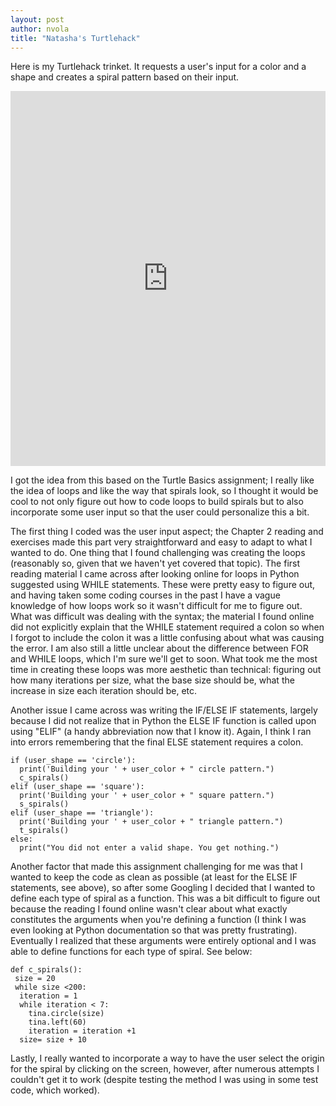 ```yaml
---
layout: post
author: nvola
title: "Natasha's Turtlehack"
---
```

Here is my Turtlehack trinket. It requests a user's input for a color and a shape and creates a spiral pattern based on their input.

<iframe src="https://trinket.io/embed/python/b169535972?start=result" width="100%" height="600" frameborder="0" marginwidth="0" marginheight="0" allowfullscreen></iframe>



I got the idea from this based on the Turtle Basics assignment; I really like the idea of loops and like the way that spirals look, so I thought it would be cool to not only figure out how to code loops to build spirals but to also incorporate some user input so that the user could personalize this a bit. 


The first thing I coded was the user input aspect; the Chapter 2 reading and exercises made this part very straightforward and easy to adapt to what I wanted to do. One thing that I found challenging was creating the loops (reasonably so, given that we haven't yet covered that topic). The first reading material I came across after looking online for loops in Python suggested using WHILE statements. These were pretty easy to figure out, and having taken some coding courses in the past I have a vague knowledge of how loops work so it wasn't difficult for me to figure out. What was difficult was dealing with the syntax; the material I found online did not explicitly explain that the WHILE statement required a colon so when I forgot to include the colon it was a little confusing about what was causing the error. I am also still a little unclear about the difference between FOR and WHILE loops, which I'm sure we'll get to soon. What took me the most time in creating these loops was more aesthetic than technical: figuring out how many iterations per size, what the base size should be, what the increase in size each iteration should be, etc.


Another issue I came across was writing the IF/ELSE IF statements, largely because I did not realize that in Python the ELSE IF function is called upon using "ELIF" (a handy abbreviation now that I know it). Again, I think I ran into errors remembering that the final ELSE statement requires a colon. 

```
if (user_shape == 'circle'):
  print('Building your ' + user_color + " circle pattern.")
  c_spirals()
elif (user_shape == 'square'):
  print('Building your ' + user_color + " square pattern.")
  s_spirals()
elif (user_shape == 'triangle'):
  print('Building your ' + user_color + " triangle pattern.")
  t_spirals()
else:
  print("You did not enter a valid shape. You get nothing.")
```


Another factor that made this assignment challenging for me was that I wanted to keep the code as clean as possible (at least for the ELSE IF statements, see above), so after some Googling I decided that I wanted to define each type of spiral as a function. This was a bit difficult to figure out because the reading I found online wasn't clear about what exactly constitutes the arguments when you're defining a function (I think I was even looking at Python documentation so that was pretty frustrating). Eventually I realized that these arguments were entirely optional and I was able to define functions for each type of spiral. See below:

```
def c_spirals():
 size = 20
 while size <200:
  iteration = 1
  while iteration < 7:
    tina.circle(size)
    tina.left(60)
    iteration = iteration +1
  size= size + 10
```

Lastly, I really wanted to incorporate a way to have the user select the origin for the spiral by clicking on the screen, however, after numerous attempts I couldn't get it to work (despite testing the method I was using in some test code, which worked).
